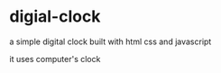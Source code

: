 # digial-clock

a simple digital clock built with html css and javascript 

it uses computer's clock